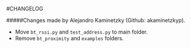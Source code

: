 #CHANGELOG

#####Changes made by Alejandro Kaminetzky (Github: akaminetzkyp).

* Move `bt_rssi.py` and `test_address.py` to main folder.
* Remove `bt_proximity` and `examples` folders.
